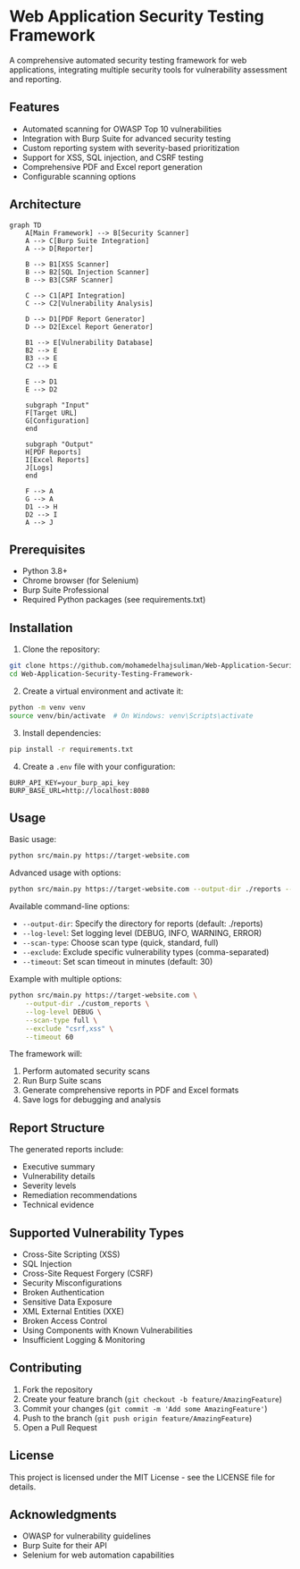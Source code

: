 # Web Application Security Testing Framework

A comprehensive automated security testing framework for web applications, integrating multiple security tools for vulnerability assessment and reporting.

## Features

- Automated scanning for OWASP Top 10 vulnerabilities
- Integration with Burp Suite for advanced security testing
- Custom reporting system with severity-based prioritization
- Support for XSS, SQL injection, and CSRF testing
- Comprehensive PDF and Excel report generation
- Configurable scanning options

## Architecture

```mermaid
graph TD
    A[Main Framework] --> B[Security Scanner]
    A --> C[Burp Suite Integration]
    A --> D[Reporter]
    
    B --> B1[XSS Scanner]
    B --> B2[SQL Injection Scanner]
    B --> B3[CSRF Scanner]
    
    C --> C1[API Integration]
    C --> C2[Vulnerability Analysis]
    
    D --> D1[PDF Report Generator]
    D --> D2[Excel Report Generator]
    
    B1 --> E[Vulnerability Database]
    B2 --> E
    B3 --> E
    C2 --> E
    
    E --> D1
    E --> D2
    
    subgraph "Input"
    F[Target URL]
    G[Configuration]
    end
    
    subgraph "Output"
    H[PDF Reports]
    I[Excel Reports]
    J[Logs]
    end
    
    F --> A
    G --> A
    D1 --> H
    D2 --> I
    A --> J
```

## Prerequisites

- Python 3.8+
- Chrome browser (for Selenium)
- Burp Suite Professional
- Required Python packages (see requirements.txt)

## Installation

1. Clone the repository:
```bash
git clone https://github.com/mohamedelhajsuliman/Web-Application-Security-Testing-Framework-.git
cd Web-Application-Security-Testing-Framework-
```

2. Create a virtual environment and activate it:
```bash
python -m venv venv
source venv/bin/activate  # On Windows: venv\Scripts\activate
```

3. Install dependencies:
```bash
pip install -r requirements.txt
```

4. Create a `.env` file with your configuration:
```env
BURP_API_KEY=your_burp_api_key
BURP_BASE_URL=http://localhost:8080
```

## Usage

Basic usage:
```bash
python src/main.py https://target-website.com
```

Advanced usage with options:
```bash
python src/main.py https://target-website.com --output-dir ./reports --log-level DEBUG --scan-type full
```

Available command-line options:
- `--output-dir`: Specify the directory for reports (default: ./reports)
- `--log-level`: Set logging level (DEBUG, INFO, WARNING, ERROR)
- `--scan-type`: Choose scan type (quick, standard, full)
- `--exclude`: Exclude specific vulnerability types (comma-separated)
- `--timeout`: Set scan timeout in minutes (default: 30)

Example with multiple options:
```bash
python src/main.py https://target-website.com \
    --output-dir ./custom_reports \
    --log-level DEBUG \
    --scan-type full \
    --exclude "csrf,xss" \
    --timeout 60
```

The framework will:
1. Perform automated security scans
2. Run Burp Suite scans
3. Generate comprehensive reports in PDF and Excel formats
4. Save logs for debugging and analysis

## Report Structure

The generated reports include:
- Executive summary
- Vulnerability details
- Severity levels
- Remediation recommendations
- Technical evidence

## Supported Vulnerability Types

- Cross-Site Scripting (XSS)
- SQL Injection
- Cross-Site Request Forgery (CSRF)
- Security Misconfigurations
- Broken Authentication
- Sensitive Data Exposure
- XML External Entities (XXE)
- Broken Access Control
- Using Components with Known Vulnerabilities
- Insufficient Logging & Monitoring

## Contributing

1. Fork the repository
2. Create your feature branch (`git checkout -b feature/AmazingFeature`)
3. Commit your changes (`git commit -m 'Add some AmazingFeature'`)
4. Push to the branch (`git push origin feature/AmazingFeature`)
5. Open a Pull Request

## License

This project is licensed under the MIT License - see the LICENSE file for details.

## Acknowledgments

- OWASP for vulnerability guidelines
- Burp Suite for their API
- Selenium for web automation capabilities 